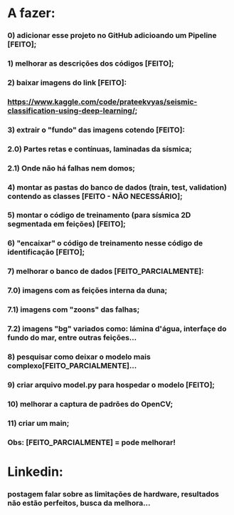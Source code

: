 # A fazer:

### 0) adicionar esse projeto no GitHub adicioando um Pipeline [FEITO];
### 1) melhorar as descrições dos códigos [FEITO];
### 2) baixar imagens do link [FEITO]: 
###    https://www.kaggle.com/code/prateekvyas/seismic-classification-using-deep-learning/;
### 3) extrair o "fundo" das imagens cotendo [FEITO]:
###    2.0) Partes retas e contínuas, laminadas da sísmica;
###    2.1) Onde não há falhas nem domos;
### 4) montar as pastas do banco de dados (train, test, validation) contendo as classes [FEITO - NÃO NECESSÁRIO];
### 5) montar o código de treinamento (para sísmica 2D segmentada em feições) [FEITO];
### 6) "encaixar" o código de treinamento nesse código de identificação [FEITO];
### 7) melhorar o banco de dados [FEITO_PARCIALMENTE]:
###    7.0) imagens com as feições interna da duna;
###    7.1) imagens com "zoons" das falhas;
###    7.2) imagens "bg" variados como: lámina d'água, interfaçe do fundo do mar, entre outras feições...
### 8) pesquisar como deixar o modelo mais complexo[FEITO_PARCIALMENTE]...
### 9) criar arquivo model.py para hospedar o modelo [FEITO];
### 10) melhorar a captura de padrões do OpenCV;
### 11) criar um main;

### Obs: [FEITO_PARCIALMENTE] = pode melhorar!
# Linkedin:

### postagem falar sobre as limitações de hardware, resultados não estão perfeitos, busca da melhora...